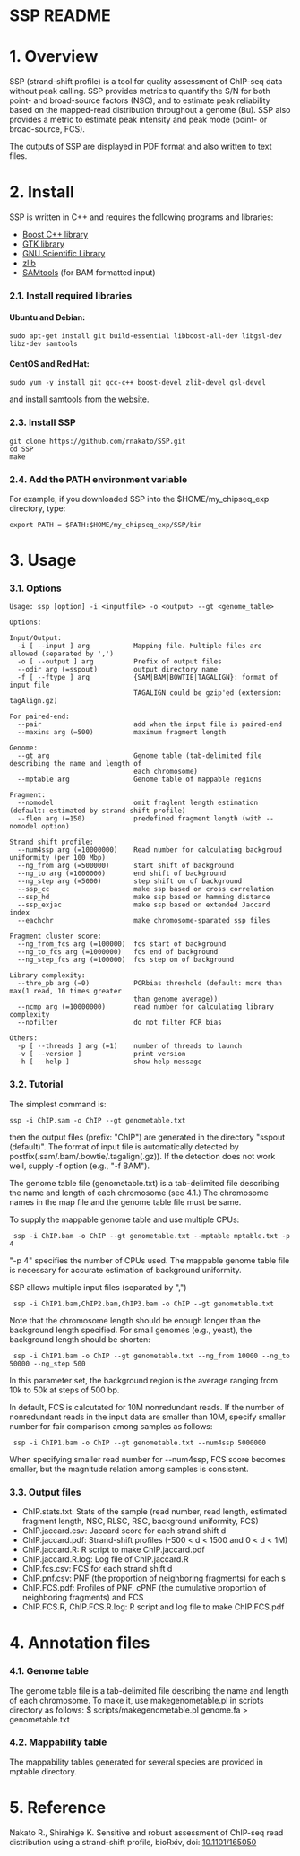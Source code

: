 # SSP README

# 1. Overview
SSP (strand-shift profile) is a tool for quality assessment of ChIP-seq data without peak calling. 
SSP provides metrics to quantify the S/N for both point- and broad-source factors (NSC), 
and to estimate peak reliability based on the mapped-read distribution throughout a genome (Bu).
SSP also provides a metric to estimate peak intensity and peak mode (point- or broad-source, FCS).

The outputs of SSP are displayed in PDF format and also written to text files.

# 2. Install
SSP is written in C++ and requires the following programs and libraries:
* [Boost C++ library](http://www.boost.org/)
* [GTK library](http://www.gtk.org/)
* [GNU Scientific Library](http://www.gnu.org/software/gsl/)
* [zlib](http://www.zlib.net/)
* [SAMtools](http://samtools.sourceforge.net/) (for BAM formatted input)

### 2.1. Install required libraries
#### Ubuntu and Debian:

    sudo apt-get install git build-essential libboost-all-dev libgsl-dev libz-dev samtools
 
#### CentOS and Red Hat:

    sudo yum -y install git gcc-c++ boost-devel zlib-devel gsl-devel
and install samtools from [the website](http://samtools.sourceforge.net/).

### 2.3. Install SSP
    git clone https://github.com/rnakato/SSP.git
    cd SSP
    make

### 2.4. Add the PATH environment variable
For example, if you downloaded SSP into the $HOME/my_chipseq_exp directory, type:

    export PATH = $PATH:$HOME/my_chipseq_exp/SSP/bin

# 3. Usage
### 3.1. Options
    Usage: ssp [option] -i <inputfile> -o <output> --gt <genome_table>

    Options:
    
    Input/Output:
      -i [ --input ] arg           Mapping file. Multiple files are allowed (separated by ',')
      -o [ --output ] arg          Prefix of output files
      --odir arg (=sspout)         output directory name
      -f [ --ftype ] arg           {SAM|BAM|BOWTIE|TAGALIGN}: format of input file
                                   TAGALIGN could be gzip'ed (extension: tagAlign.gz)
    
    For paired-end:
      --pair                       add when the input file is paired-end
      --maxins arg (=500)          maximum fragment length
    
    Genome:
      --gt arg                     Genome table (tab-delimited file describing the name and length of 
                                   each chromosome)
      --mptable arg                Genome table of mappable regions
    
    Fragment:
      --nomodel                    omit fraglent length estimation (default: estimated by strand-shift profile)
      --flen arg (=150)            predefined fragment length (with --nomodel option)
    
    Strand shift profile:
      --num4ssp arg (=10000000)    Read number for calculating backgroud uniformity (per 100 Mbp)
      --ng_from arg (=500000)      start shift of background
      --ng_to arg (=1000000)       end shift of background
      --ng_step arg (=5000)        step shift on of background
      --ssp_cc                     make ssp based on cross correlation
      --ssp_hd                     make ssp based on hamming distance
      --ssp_exjac                  make ssp based on extended Jaccard index
      --eachchr                    make chromosome-sparated ssp files

    Fragment cluster score:
      --ng_from_fcs arg (=100000)  fcs start of background
      --ng_to_fcs arg (=1000000)   fcs end of background
      --ng_step_fcs arg (=100000)  fcs step on of background

    Library complexity:
      --thre_pb arg (=0)           PCRbias threshold (default: more than max(1 read, 10 times greater 
                                   than genome average)) 
      --ncmp arg (=10000000)       read number for calculating library complexity
      --nofilter                   do not filter PCR bias
    
    Others:
      -p [ --threads ] arg (=1)    number of threads to launch
      -v [ --version ]             print version
      -h [ --help ]                show help message



### 3.2. Tutorial
The simplest command is:

    ssp -i ChIP.sam -o ChIP --gt genometable.txt
then the output files (prefix: "ChIP") are generated in the directory "sspout (default)".
The format of input file is automatically detected by postfix(.sam/.bam/.bowtie/.tagalign(.gz)). If the detection does not work well, supply -f option (e.g., "-f BAM").

The genome table file (genometable.txt) is a tab-delimited file describing the name and length of each chromosome (see 4.1.)
The chromosome names in the map file and the genome table file must be same.

To supply the mappable genome table and use multiple CPUs:

     ssp -i ChIP.bam -o ChIP --gt genometable.txt --mptable mptable.txt -p 4
"-p 4" specifies the number of CPUs used. The mappable genome table file is necessary for accurate estimation of background uniformity.


SSP allows multiple input files (separated by ",")

     ssp -i ChIP1.bam,ChIP2.bam,ChIP3.bam -o ChIP --gt genometable.txt 


Note that the chromosome length should be enough longer than the background length specified. For small genomes (e.g., yeast), the background length should be shorten:

     ssp -i ChIP1.bam -o ChIP --gt genometable.txt --ng_from 10000 --ng_to 50000 --ng_step 500
     
In this parameter set, the background region is the average ranging from 10k to 50k at steps of 500 bp.

In default, FCS is calcutated for 10M nonredundant reads. If the number of nonredundant reads in the input data are smaller than 10M, specify smaller number for fair comparison among samples as follows:

     ssp -i ChIP1.bam -o ChIP --gt genometable.txt --num4ssp 5000000

When specifying smaller read number for --num4ssp, FCS score becomes smaller, but the magnitude relation among samples is consistent.

### 3.3. Output files
* ChIP.stats.txt: Stats of the sample (read number, read length, estimated fragment length, NSC, RLSC, RSC, background uniformity, FCS)
* ChIP.jaccard.csv: Jaccard score for each strand shift d
* ChIP.jaccard.pdf: Strand-shift profiles (-500 < d < 1500 and 0 < d < 1M)
* ChIP.jaccard.R: R script to make ChIP.jaccard.pdf
* ChIP.jaccard.R.log: Log file of ChIP.jaccard.R
* ChIP.fcs.csv: FCS for each strand shift d
* ChIP.pnf.csv: PNF (the proportion of neighboring fragments) for each s
* ChIP.FCS.pdf: Profiles of PNF, cPNF (the cumulative proportion of neighboring fragments) and FCS
* ChIP.FCS.R, ChIP.FCS.R.log: R script and log file to make ChIP.FCS.pdf

# 4. Annotation files
### 4.1. Genome table
The genome table file is a tab-delimited file describing the name and length of each chromosome.
To make it, use makegenometable.pl in scripts directory as follows:
$ scripts/makegenometable.pl genome.fa > genometable.txt

### 4.2. Mappability table
The mappability tables generated for several species are provided in mptable directory.

# 5. Reference

Nakato R., Shirahige K. Sensitive and robust assessment of ChIP-seq read distribution using a strand-shift profile, bioRxiv, doi: [10.1101/165050](http://www.biorxiv.org/content/early/2017/07/18/165050)

